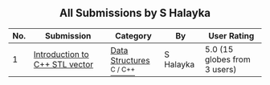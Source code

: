 ﻿<div align="center">

## All Submissions by S Halayka

</div>

No.  | Submission | Category | By   | User Rating
---- | ---------- | -------- | ---- | -----------
1 | [Introduction to C\+\+ STL vector<br />](https://github.com/Planet-Source-Code/s-halayka-introduction-to-c-stl-vector__3-4373) | [Data Structures<br /><sup>C / C++</sup>](../ByCategory/data-structures__3-8.md) | S Halayka | 5.0 (15 globes from 3 users)
